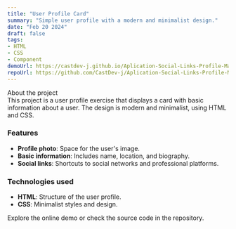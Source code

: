 ```yaml
---
title: "User Profile Card"
summary: "Simple user profile with a modern and minimalist design."
date: "Feb 20 2024"
draft: false
tags:
- HTML
- CSS
- Component
demoUrl: https://castdev-j.github.io/Aplication-Social-Links-Profile-Main/
repoUrl: https://github.com/CastDev-j/Aplication-Social-Links-Profile-Main
---
```


About the project  
This project is a user profile exercise that displays a card with basic information about a user. The design is modern and minimalist, using HTML and CSS.

### Features  
- **Profile photo**: Space for the user's image.  
- **Basic information**: Includes name, location, and biography.  
- **Social links**: Shortcuts to social networks and professional platforms.  

### Technologies used  
- **HTML**: Structure of the user profile.  
- **CSS**: Minimalist styles and design.  

Explore the online demo or check the source code in the repository.
